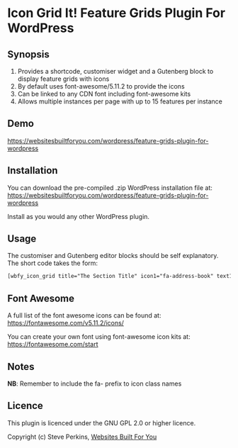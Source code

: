 # Icon Grid It! Feature Grids Plugin For WordPress

## Synopsis
1. Provides a shortcode, customiser widget and a Gutenberg block to display feature grids with icons
1. By default uses font-awesome/5.11.2 to provide the icons
1. Can be linked to any CDN font including font-awesome kits
1. Allows multiple instances per page with up to 15 features per instance

## Demo
https://websitesbuiltforyou.com/wordpress/feature-grids-plugin-for-wordpress

## Installation
You can download the pre-compiled .zip WordPress installation file at:
    https://websitesbuiltforyou.com/wordpress/feature-grids-plugin-for-wordpress

Install as you would any other WordPress plugin.

## Usage
The customiser and Gutenberg editor blocks should be self explanatory.
The short code takes the form:
```HTML
[wbfy_icon_grid title="The Section Title" icon1="fa-address-book" text1="Address Book" icon2="shower" text2="Shower" .. text15=""]
```

## Font Awesome
A full list of the font awesome icons can be found at:
    https://fontawesome.com/v5.11.2/icons/

You can create your own font using font-awesome icon kits at:
    https://fontawesome.com/start

## Notes
**NB**: Remember to include the fa- prefix to icon class names

## Licence
This plugin is licenced under the GNU GPL 2.0 or higher licence.

Copyright (c) Steve Perkins, [Websites Built For You](https://websitesbuiltforyou.com)

